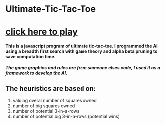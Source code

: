 # Ultimate-Tic-Tac-Toe
# [click here to play](https://nickareias.github.io/Ultimate-Tic-Tac-Toe/)
#### This is a javascript program of ultimate tic-tac-toe.  I programmed the AI using a breadth first search with game theory and alpha beta pruning to save computation time.
##### The game graphics and rules are from someone elses code, I used it as a framework to develop the AI.
## The heuristics are based on:
1. valuing overal number of squares owned
2. number of big squares owned
3. number of potential 3-in-a-rows
4. number of potential big 3-in-a-rows (potential wins)
